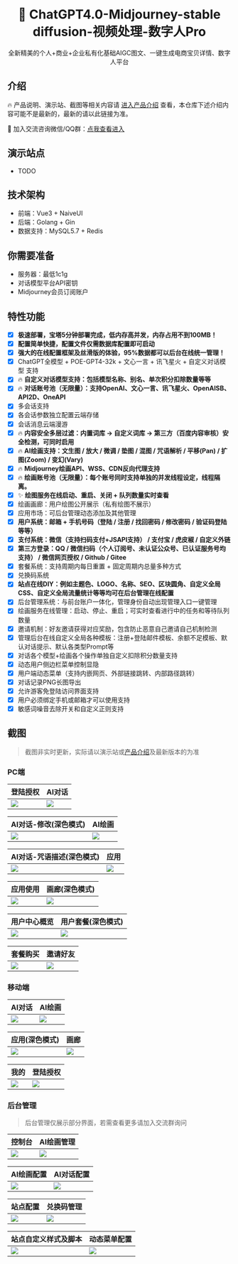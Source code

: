<div align="center">

<h1 align="center">🍭 ChatGPT4.0-Midjourney-stable diffusion-视频处理-数字人Pro</h1>

全新精美的个人+商业+企业私有化基础AIGC图文、一键生成电商宝贝详情、数字人平台

</div>

## 介绍
🔥 产品说明、演示站、截图等相关内容请 [进入产品介绍](https://docs.qq.com/doc/DQUtod0tZakRUSFNC) 查看，本仓库下述介绍内容可能不是最新的，最新的请以此链接为准。

💬 加入交流咨询微信/QQ群：[点我查看进入](https://docs.qq.com/doc/DQUtod0tZakRUSFNC)

## 演示站点
- TODO

## 技术架构
- 前端：Vue3 + NaiveUI
- 后端：Golang + Gin
- 数据支持：MySQL5.7 + Redis

## 你需要准备
- 服务器：最低1c1g
- 对话模型平台API密钥
- Midjourney会员订阅账户

## 特性功能
- [x] **极速部署，宝塔5分钟部署完成，低内存高并发，内存占用不到100MB！**
- [x] **配置简单快捷，配置文件仅需数据库配置即可启动**
- [x] **强大的在线配置框架及丝滑版的体验，95%数据都可以后台在线统一管理！** 
- [x] ChatGPT全模型 + POE-GPT4-32k + 文心一言 + 讯飞星火 + 自定义对话模型 支持
- [x] 🔥 **自定义对话模型支持：包括模型名称、别名、单次积分扣除数量等等**
- [x] 🔥 **对话账号池（无限量）：支持OpenAI、文心一言、讯飞星火、OpenAISB、API2D、OneAPI**
- [x] 多会话支持
- [x] 各会话参数独立配置云端存储
- [x] 会话消息云端漫游
- [x] 🔥 **内容安全多层过滤：内置词库 -> 自定义词库 -> 第三方（百度内容审核）安全检测，可同时启用**
- [x] 🔥 **AI绘画支持：文生图 / 放大 / 微调 / 垫图 / 混图 / 咒语解析 / 平移(Pan) / 扩图(Zoom) / 变幻(Vary)**
- [x] 🔥 **Midjourney绘画API、WSS、CDN反向代理支持**
- [x] 🔥 **绘画账号池（无限量）：每个账号同时支持单独的并发线程设定，线程隔离。**
- [x] ✨ **绘图服务在线启动、重启、关闭 + 队列数量实时查看**
- [x] 绘画画廊：用户绘图公开展示（私有绘图不展示）
- [x] 应用市场：可后台管理动态添加及其他管理
- [x] **用户系统：邮箱 + 手机号码（登陆 / 注册 / 找回密码 / 修改密码 / 验证码登陆等等）**
- [x] **支付系统：微信（支持扫码支付+JSAPI支持） / 支付宝 / 虎皮椒 / 自定义外链**
- [x] **第三方登录：QQ / 微信扫码（个人订阅号、未认证公众号、已认证服务号均支持） / 微信网页授权 / Github / Gitee**
- [x] 套餐系统：支持周期内每日重置 + 固定周期内总量多种方式
- [x] 兑换码系统
- [x] **站点在线DIY：例如主题色、LOGO、名称、SEO、区块圆角、自定义全局CSS、自定义全局流量统计等等均可在后台管理在线配置**
- [x] 后台管理系统：与前台账户一体化，管理身份自动出现管理入口一键管理
- [x] 绘画服务在线管理：启动、停止、重启；可实时查看进行中的任务和等待队列数量
- [x] 邀请机制：好友邀请获得对应奖励，包含防止恶意自己邀请自己机制检测
- [x] 管理后台在线自定义全局各种模板：注册+登陆邮件模板、余额不足模板、默认对话提示、默认各类型Prompt等
- [x] 对话各个模型+绘画各个操作单独自定义扣除积分数量支持
- [x] 动态用户侧边栏菜单控制显隐
- [x] 用户端动态菜单（支持内嵌网页、外部链接跳转、内部路径跳转）
- [x] 对话记录PNG长图导出
- [x] 允许游客免登陆访问界面支持
- [x] 用户必须绑定手机或邮箱才可以使用支持
- [x] 敏感词噪音去除开关和自定义正则支持

## 截图
> 截图非实时更新，实际请以演示站或[产品介绍](https://docs.qq.com/doc/DQUtod0tZakRUSFNC)及最新版本的为准

### PC端
|  登陆授权   | AI对话  |
|  ----  | ----  |
| ![](./images/pc-13.png)  | ![](./images/pc-1.png) |

|  AI对话-修改(深色模式)   | AI绘画  |
|  ----  | ----  |
| ![](./images/pc-2.png)  | ![](./images/pc-4.png) |

|  AI对话-咒语描述(深色模式)   | 应用  |
|  ----  | ----  |
| ![](./images/pc-5.png)  | ![](./images/pc-6.png) |

|  应用使用   | 画廊(深色模式)  |
|  ----  | ----  |
| ![](./images/pc-7.png)  | ![](./images/pc-8.png) |

|  用户中心概览   | 用户套餐(深色模式)  |
|  ----  | ----  |
| ![](./images/pc-9.png)  | ![](./images/pc-10.png) |

|  套餐购买   | 邀请好友  |
|  ----  | ----  |
| ![](./images/pc-11.png)  | ![](./images/pc-12.png) |

### 移动端
|  AI对话   | AI绘画  |
|  ----  | ----  |
| ![](./images/m-1.png)  | ![](./images/m-2.png) |

|  应用(深色模式)   | 画廊  |
|  ----  | ----  |
| ![](./images/m-3.png)  | ![](./images/m-4.png) |

|  我的   | 登陆授权  |
|  ----  | ----  |
| ![](./images/m-5.png)  | ![](./images/m-6.png) |

### 后台管理
> 后台管理仅展示部分界面，若需查看更多请加入交流群询问 

|  控制台   | AI绘画管理  |
|  ----  | ----  |
| ![](./images/c-1.png)  | ![](./images/c-2.png) |

|  AI绘画配置   | AI对话配置  |
|  ----  | ----  |
| ![](./images/c-3.png)  | ![](./images/c-4.png) |

|  站点配置   | 兑换码管理  |
|  ----  | ----  |
| ![](./images/c-5.png)  | ![](./images/c-6.png) |

|  站点自定义样式及脚本   | 动态菜单配置  |
|  ----  | ----  |
| ![](./images/c-7.png)  | ![](./images/c-8.png) |
